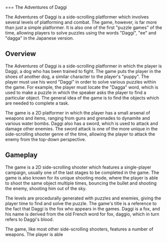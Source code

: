
===
The Adventures of Daggi

The Adventures of Daggi is a side-scrolling platformer which involves several levels of platforming and combat. The game, however, is far more than just a simple platformer. It is also one of the first "puzzle games" of the time, allowing players to solve puzzles using the words "Daggi", "ee" and "dagga" in the Japanese version.

## Overview

The Adventures of Daggi is a side-scrolling platformer in which the player is Daggi, a dog who has been trained to fight. The game puts the player in the shoes of another dog, a similar character to the player's "puppy". The player must use his word "Daggi" in order to solve various puzzles within the game. For example, the player must locate the "Dagga" word, which is used to make a puzzle in which the speaker asks the player to find a particular object. The general idea of the game is to find the objects which are needed to complete a task.

The game is a 2D platformer in which the player has a small arsenal of weapons and items, ranging from guns and grenades to dynamite and various water bombs. Daggi also has a sword, which is used to attack and damage other enemies. The sword attack is one of the more unique in the side-scrolling shooter genre of the time, allowing the player to attack the enemy from the top-down perspective.

## Gameplay

The game is a 2D side-scrolling shooter which features a single-player campaign, usually one of the last stages to be completed in the game. The game is also known for its unique shooting mode, where the player is able to shoot the same object multiple times, bouncing the bullet and shooting the enemy, shooting him out of the sky.

The levels are procedurally generated with puzzles and enemies, giving the player time to find and solve the puzzle. The game's title is a reference to the fact that Daggi is the fox who appears in the games. Daggi is a fox, and his name is derived from the old French word for fox, daggio, which in turn refers to Daggi's blood.

The game, like most other side-scrolling shooters, features a number of weapons. The player is able
